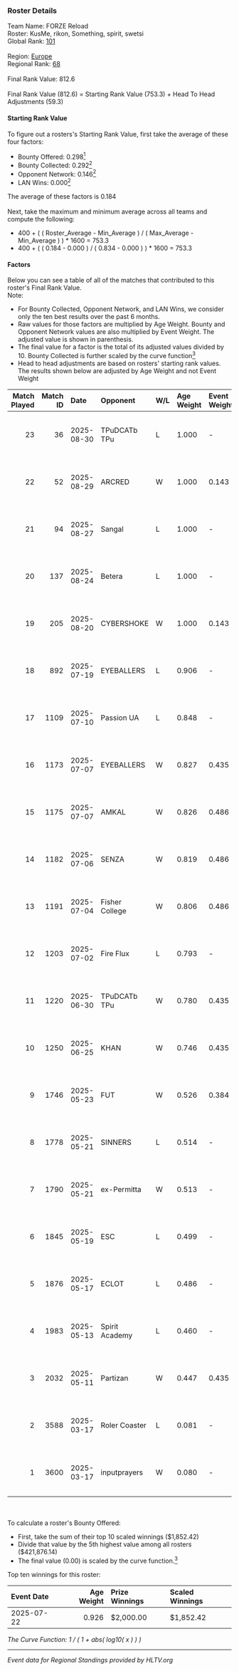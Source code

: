 ### Roster Details<br />
Team Name: FORZE Reload<br />
Roster: KusMe, rikon, Something, spirit, swetsi<br />
Global Rank: [101](../../standings_global_2025_09_01.md)<br />
<br />
Region: [Europe]( ../../standings_europe_2025_09_01.md)<br />
Regional Rank: [68]( ../../standings_europe_2025_09_01.md)<br />
<br />
Final Rank Value:  812.6<br />
<br />
Final Rank Value (812.6) = Starting Rank Value (753.3) + Head To Head Adjustments (59.3)<br />

#### Starting Rank Value<br />
To figure out a rosters's Starting Rank Value, first take the average of these four factors:<br />
- Bounty Offered: 0.298[<sup>1</sup>](#table2)
- Bounty Collected: 0.292[<sup>2</sup>](#table1)
- Opponent Network: 0.146[<sup>2</sup>](#table1)
- LAN Wins: 0.000[<sup>2</sup>](#table1)

The average of these factors is 0.184<br />
<br />
Next, take the maximum and minimum average across all teams and compute the following:<br />
- 400 + ( ( Roster_Average - Min_Average ) / ( Max_Average - Min_Average ) ) * 1600 = 753.3
- 400 + ( ( 0.184 - 0.000 ) / ( 0.834 - 0.000 ) ) * 1600 = 753.3


#### Factors<br />
Below you can see a table of all of the matches that contributed to this roster's Final Rank Value.<br />
Note:<br />

- For Bounty Collected, Opponent Network, and LAN Wins, we consider only the ten best results over the past 6 months.
- Raw values for those factors are multiplied by Age Weight. Bounty and Opponent Network values are also multiplied by Event Weight. The adjusted value is shown in parenthesis.
- The final value for a factor is the total of its adjusted values divided by 10. Bounty Collected is further scaled by the curve function[<sup>3</sup>](#curveFunction)
- Head to head adjustments are based on rosters' starting rank values. The results shown below are adjusted by Age Weight and not Event Weight
<span id="table1"></span><br />


| Match Played | Match ID | Date       | Opponent       | W/L | Age Weight | Event Weight | Bounty Collected | Opponent Network | LAN Wins  | H2H Adj. | Roster                                  |
| -: | -: | :- | :- | :- | :- | :- | :- | :- | :- | -: | :- |
|           23 |       36 | 2025-08-30 | TPuDCATb TPu   | L   | 1.000      | -            | -                | -                | -         |   -15.15 | KusMe, rikon, Something, spirit, swetsi |
|           22 |       52 | 2025-08-29 | ARCRED         | W   | 1.000      | 0.143        | 0.015 (0.002)    | 0.488 (0.070)    | 0 (0.000) |    19.68 | KusMe, rikon, Something, spirit, swetsi |
|           21 |       94 | 2025-08-27 | Sangal         | L   | 1.000      | -            | -                | -                | -         |   -12.35 | KusMe, rikon, Something, spirit, swetsi |
|           20 |      137 | 2025-08-24 | Betera         | L   | 1.000      | -            | -                | -                | -         |   -10.52 | KusMe, rikon, Something, spirit, swetsi |
|           19 |      205 | 2025-08-20 | CYBERSHOKE     | W   | 1.000      | 0.143        | 0.013 (0.002)    | 0.987 (0.141)    | 0 (0.000) |    23.76 | KusMe, rikon, Something, spirit, swetsi |
|           18 |      892 | 2025-07-19 | EYEBALLERS     | L   | 0.906      | -            | -                | -                | -         |    -7.81 | KusMe, rexxie, rikon, shady, spirit     |
|           17 |     1109 | 2025-07-10 | Passion UA     | L   | 0.848      | -            | -                | -                | -         |    -3.34 | KusMe, rexxie, rikon, shady, spirit     |
|           16 |     1173 | 2025-07-07 | EYEBALLERS     | W   | 0.827      | 0.435        | 0.022 (0.008)    | 0.576 (0.207)    | 0 (0.000) |    19.61 | KusMe, rexxie, rikon, shady, spirit     |
|           15 |     1175 | 2025-07-07 | AMKAL          | W   | 0.826      | 0.486        | 0.004 (0.002)    | 0.275 (0.111)    | 0 (0.000) |    10.26 | KusMe, rexxie, rikon, shady, spirit     |
|           14 |     1182 | 2025-07-06 | SENZA          | W   | 0.819      | 0.486        | 0.008 (0.003)    | 0.323 (0.129)    | 0 (0.000) |    12.79 | KusMe, rexxie, rikon, shady, spirit     |
|           13 |     1191 | 2025-07-04 | Fisher College | W   | 0.806      | 0.486        | 0.001 (0.000)    | 0.160 (0.063)    | 0 (0.000) |     7.64 | KusMe, rexxie, rikon, shady, spirit     |
|           12 |     1203 | 2025-07-02 | Fire Flux      | L   | 0.793      | -            | -                | -                | -         |   -11.80 | KusMe, rexxie, rikon, shady, spirit     |
|           11 |     1220 | 2025-06-30 | TPuDCATb TPu   | W   | 0.780      | 0.435        | 0.017 (0.006)    | 0.970 (0.329)    | 0 (0.000) |    14.10 | KusMe, rexxie, rikon, shady, spirit     |
|           10 |     1250 | 2025-06-25 | KHAN           | W   | 0.746      | 0.435        | 0.009 (0.003)    | 0.612 (0.199)    | 0 (0.000) |    12.55 | KusMe, rexxie, rikon, shady, spirit     |
|            9 |     1746 | 2025-05-23 | FUT            | W   | 0.526      | 0.384        | 0.000 (0.000)    | 0.117 (0.024)    | 0 (0.000) |     6.74 | KusMe, rexxie, rikon, shady, spirit     |
|            8 |     1778 | 2025-05-21 | SINNERS        | L   | 0.514      | -            | -                | -                | -         |    -5.58 | KusMe, rexxie, rikon, shady, spirit     |
|            7 |     1790 | 2025-05-21 | ex-Permitta    | W   | 0.513      | -            | -                | -                | 0 (0.000) |     3.40 | KusMe, rexxie, rikon, shady, spirit     |
|            6 |     1845 | 2025-05-19 | ESC            | L   | 0.499      | -            | -                | -                | -         |    -6.41 | KusMe, rexxie, rikon, shady, spirit     |
|            5 |     1876 | 2025-05-17 | ECLOT          | L   | 0.486      | -            | -                | -                | -         |    -4.78 | KusMe, rexxie, rikon, shady, spirit     |
|            4 |     1983 | 2025-05-13 | Spirit Academy | L   | 0.460      | -            | -                | -                | -         |    -2.65 | KusMe, rexxie, rikon, shady, spirit     |
|            3 |     2032 | 2025-05-11 | Partizan       | W   | 0.447      | 0.435        | 0.063 (0.012)    | 1.000 (0.194)    | -         |    10.72 | KusMe, rexxie, rikon, shady, spirit     |
|            2 |     3588 | 2025-03-17 | Roler Coaster  | L   | 0.081      | -            | -                | -                | -         |    -2.05 | KusMe, rexxie, shady, Something, spirit |
|            1 |     3600 | 2025-03-17 | inputprayers   | W   | 0.080      | -            | -                | -                | -         |     0.53 | KusMe, rexxie, shady, Something, spirit |

<br />
<span id="table2"></span><br />
To calculate a roster's Bounty Offered:<br />

- First, take the sum of their top 10 scaled winnings ($1,852.42)
- Divide that value by the 5th highest value among all rosters ($421,876.14)
- The final value (0.00) is scaled by the curve function.[<sup>3</sup>](#curveFunction)

Top ten winnings for this roster:<br />

| Event Date | Age Weight | Prize Winnings | Scaled Winnings |
| :- | -: | :- | :- |
| 2025-07-22 |      0.926 | $2,000.00      | $1,852.42       |


<span id="curveFunction"></span>_The Curve Function: 1 / ( 1 + abs( log10( x ) ) )_<br />

---
_Event data for Regional Standings provided by HLTV.org_<br />
